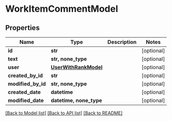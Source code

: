 # WorkItemCommentModel


## Properties
Name | Type | Description | Notes
------------ | ------------- | ------------- | -------------
**id** | **str** |  | [optional] 
**text** | **str, none_type** |  | [optional] 
**user** | [**UserWithRankModel**](UserWithRankModel.md) |  | [optional] 
**created_by_id** | **str** |  | [optional] 
**modified_by_id** | **str, none_type** |  | [optional] 
**created_date** | **datetime** |  | [optional] 
**modified_date** | **datetime, none_type** |  | [optional] 

[[Back to Model list]](../README.md#documentation-for-models) [[Back to API list]](../README.md#documentation-for-api-endpoints) [[Back to README]](../README.md)



